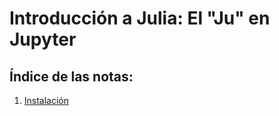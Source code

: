 # Introducción a Julia: El "Ju" en Jupyter
## Índice de las notas:

1. [Instalación](./01Instalación.md)
